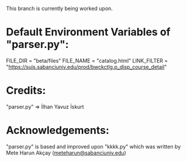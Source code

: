 This branch is currently being worked upon.

# Default Environment Variables of "parser.py":
FILE_DIR = "beta/files"
FILE_NAME = "catalog.html"
LINK_FILTER = "https://suis.sabanciuniv.edu/prod/bwckctlg.p_disp_course_detail"

# Credits:
"parser.py" => İlhan Yavuz İskurt

# Acknowledgements:
"parser.py" is based and improved upon "kkkk.py" which was written by Mete Harun Akçay (meteharun@sabanciuniv.edu)

